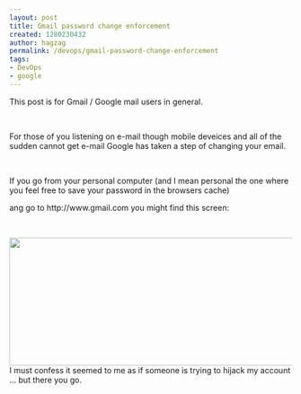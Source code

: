 ```yaml
---
layout: post
title: Gmail password change enforcement
created: 1280230432
author: hagzag
permalink: /devops/gmail-password-change-enforcement
tags:
- DevOps
- google
---
```

<p>This post is for Gmail / Google mail users in general.</p>
<p>&nbsp;</p>
<p>For those of you listening on e-mail though mobile deveices and all of the sudden cannot get e-mail Google has taken a step of changing your email.</p>
<p>&nbsp;</p>
<p>If you go from your personal computer (and I mean personal the one where you feel free to save your password in the browsers cache)</p>
<p>ang go to http://www.gmail.com you might find this screen:</p>
<p>&nbsp;</p>
<p><img align="left" style="width: 638px; height: 228px;" alt="" src="/files/upload/29/google.png" />I must confess it seemed to me as if someone is trying to hijack my account ... but there you go.</p>
